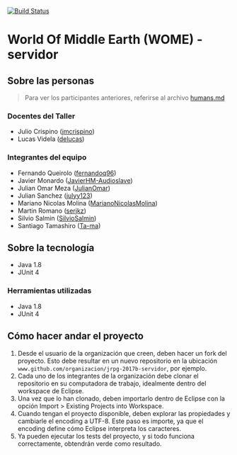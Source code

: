 [![Build Status](https://travis-ci.org/LosTestigosDeRenata/jrpg-2017b-servidor.svg?branch=master)](https://travis-ci.org/LosTestigosDeRenata/jrpg-2017b-servidor)
# World Of Middle Earth (WOME) - servidor

## Sobre las personas

> Para ver los participantes anteriores, referirse al archivo [humans.md](humans.md)

### Docentes del Taller

* Julio Crispino ([jmcrispino](https://github.com/jmcrispino))
* Lucas Videla ([delucas](https://github.com/delucas))

### Integrantes del equipo

* Fernando Queirolo ([fernandoq96](https://github.com/fernandoq96))
* Javier Monardo ([JavierHM-Audioslave](https://github.com/JavierHM-Audioslave))
* Julian Omar Meza ([JulianOmar](https://github.com/JulianOmar))
* Julian Sanchez ([julyy123](https://github.com/julyy123))
* Mariano Nicolas Molina ([MarianoNicolasMolina](https://github.com/MarianoNicolasMolina))
* Martin Romano ([serjkz](https://github.com/serjkz))
* Silvio Salmin ([SilvioSalmin](https://github.com/SilvioSalmin))
* Santiago Tamashiro ([Ta-ma](https://github.com/Ta-ma))

## Sobre la tecnología
* Java 1.8
* JUnit 4


### Herramientas utilizadas

* Java 1.8
* JUnit 4

## Cómo hacer andar el proyecto

1. Desde el usuario de la organización que creen, deben hacer un fork del proyecto. Esto debe resultar en un nuevo repositorio en la ubicación `www.github.com/organizacion/jrpg-2017b-servidor`, por ejemplo.
2. Cada uno de los integrantes de la organización debe clonar el repositorio en su computadora de trabajo, idealmente dentro del workspace de Eclipse.
3. Una vez que lo han clonado, deben importarlo dentro de Eclipse con la opción Import > Existing Projects into Workspace.
4. Cuando tengan el proyecto disponible, deben explorar las propiedades y cambiarle el encoding a UTF-8. Este paso es importe, ya que el encoding define cómo Eclipse interpreta los caracteres.
5. Ya pueden ejecutar los tests del proyecto, y si todo funciona correctamente, obtendrán verde como resultado.
